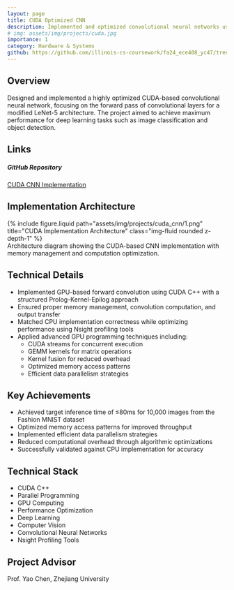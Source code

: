 ```yaml
---
layout: page
title: CUDA Optimized CNN
description: Implemented and optimized convolutional neural networks using CUDA for high-performance computing
# img: assets/img/projects/cuda.jpg
importance: 1
category: Hardware & Systems
github: https://github.com/illinois-cs-coursework/fa24_ece408_yc47/tree/9759cfd8a93af4c5496e6d7133dc5f4a1deec6ff/Project
---
```


## Overview

Designed and implemented a highly optimized CUDA-based convolutional neural network, focusing on the forward pass of convolutional layers for a modified LeNet-5 architecture. The project aimed to achieve maximum performance for deep learning tasks such as image classification and object detection.

## Links

<div class="repositories d-flex flex-wrap flex-md-row flex-column justify-content-between align-items-center">
  <div class="repo p-2">
    <h5 class="font-weight-bold text">GitHub Repository</h5>
    <a href="https://github.com/illinois-cs-coursework/fa24_ece408_yc47/tree/9759cfd8a93af4c5496e6d7133dc5f4a1deec6ff/Project" target="_blank">
      <i class="fab fa-github"></i> CUDA CNN Implementation
    </a>
  </div>
</div>

## Implementation Architecture

<div class="row">
    <div class="col-sm mt-3 mt-md-0">
        {% include figure.liquid path="assets/img/projects/cuda_cnn/1.png" title="CUDA Implementation Architecture" class="img-fluid rounded z-depth-1" %}
    </div>
</div>
<div class="caption">
    Architecture diagram showing the CUDA-based CNN implementation with memory management and computation optimization.
</div>

## Technical Details

- Implemented GPU-based forward convolution using CUDA C++ with a structured Prolog-Kernel-Epilog approach
- Ensured proper memory management, convolution computation, and output transfer
- Matched CPU implementation correctness while optimizing performance using Nsight profiling tools
- Applied advanced GPU programming techniques including:
  - CUDA streams for concurrent execution
  - GEMM kernels for matrix operations
  - Kernel fusion for reduced overhead
  - Optimized memory access patterns
  - Efficient data parallelism strategies

## Key Achievements

- Achieved target inference time of ≤80ms for 10,000 images from the Fashion MNIST dataset
- Optimized memory access patterns for improved throughput
- Implemented efficient data parallelism strategies
- Reduced computational overhead through algorithmic optimizations
- Successfully validated against CPU implementation for accuracy

## Technical Stack

- CUDA C++
- Parallel Programming
- GPU Computing
- Performance Optimization
- Deep Learning
- Computer Vision
- Convolutional Neural Networks
- Nsight Profiling Tools

## Project Advisor
Prof. Yao Chen, Zhejiang University 
